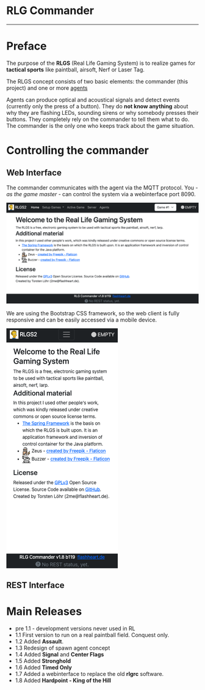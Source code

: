 RLG Commander
=============

---
# Preface
The purpose of the **RLGS** (Real Life Gaming System) is to realize games for **tactical sports** like paintball, airsoft, Nerf or Laser Tag.

The RLGS concept consists of two basic elements: the commander (this project) and one or more [agents](https://github.com/tloehr/rlgagent)

Agents can produce optical and acoustical signals and detect events (currently only the press of a button). They do **not know anything** about why they are flashing LEDs, sounding sirens or why somebody presses their buttons. They completely rely on the commander to tell them what to do. The commander is the only one who keeps track about the game situation.

# Controlling the commander
## Web Interface
The commander communicates with the agent via the MQTT protocol. You *- as the game master -* can control the system via a webinterface port 8090.

![web-desktop](src/main/resources/docs/web-desktop.png)

We are using the Bootstrap CSS framework, so the web client is fully responsive and can be easily accessed via a mobile device.

![web-desktop](src/main/resources/docs/web-mobile.png)

## REST Interface

# Main Releases
* pre 1.1 - development versions never used in RL
* 1.1 First version to run on a real paintball field. Conquest only.
* 1.2 Added **Assault**.
* 1.3 Redesign of spawn agent concept
* 1.4 Added **Signal** and **Center Flags**
* 1.5 Added **Stronghold**
* 1.6 Added **Timed Only**
* 1.7 Added a webinterface to replace the old **rlgrc** software.
* 1.8 Added **Hardpoint - King of the Hill**




